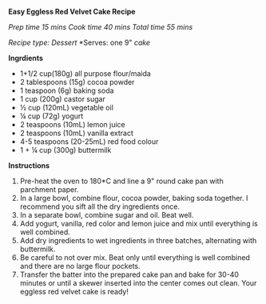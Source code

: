 **Easy Eggless Red Velvet Cake Recipe**
 
*Prep time*
*15 mins*
*Cook time*
*40 mins*
*Total time*
*55 mins*
 
*Recipe type: Dessert*
*Serves: one 9" *cake*

**Ingrdients**
* 1+1/2 cup(180g) all purpose flour/maida
* 2 tablespoons (15g) cocoa powder
* 1 teaspoon (6g) baking soda
* 1 cup (200g) castor sugar
* ½ cup (120mL) vegetable oil
* ¼ cup (72g) yogurt
* 2 teaspoons (10mL) lemon juice
* 2 teaspoons (10mL) vanilla extract
* 4-5 teaspoons (20-25mL) red food colour
* 1 + ¼ cup (300g) buttermilk

**Instructions**

   1. Pre-heat the oven to 180*C and line a 9" round cake pan with parchment paper.
   2. In a large bowl, combine flour, cocoa powder, baking soda together. I recommend you sift all the dry ingredients once.
   3. In a separate bowl, combine sugar and oil. Beat well.
   4. Add yogurt, vanilla, red color and lemon juice and mix until everything is well combined.
   5. Add dry ingredients to wet ingredients in three batches, alternating with buttermilk.
   6. Be careful to not over mix. Beat only until everything is well combined and there are no large flour pockets.
   7. Transfer the batter into the prepared cake pan and bake for 30-40 minutes or until a skewer inserted into the center comes out clean. Your eggless red velvet cake is ready!
